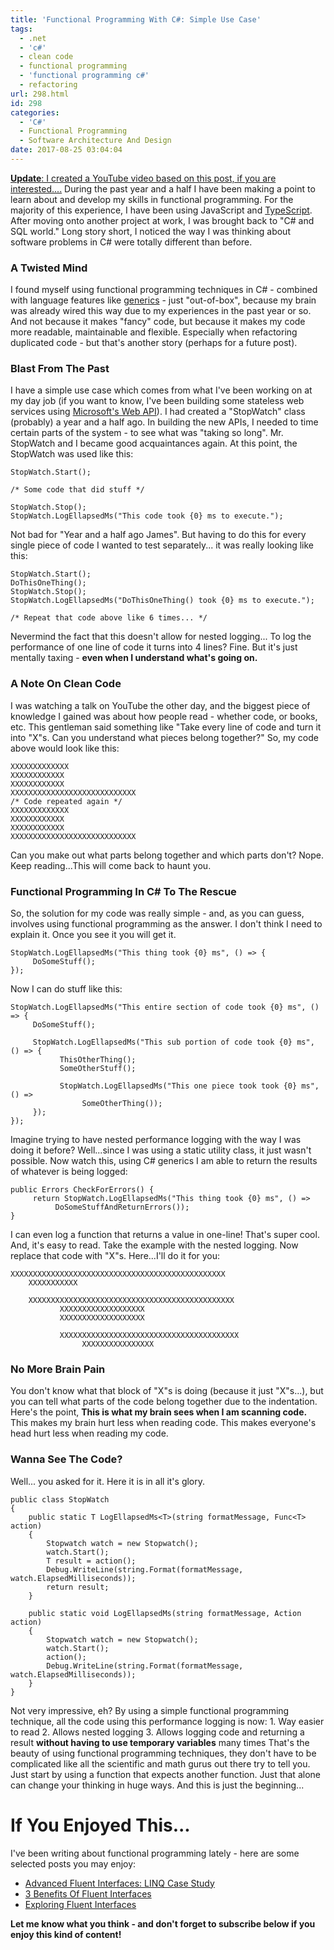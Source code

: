 ```yaml
---
title: 'Functional Programming With C#: Simple Use Case'
tags:
  - .net
  - 'c#'
  - clean code
  - functional programming
  - 'functional programming c#'
  - refactoring
url: 298.html
id: 298
categories:
  - 'C#'
  - Functional Programming
  - Software Architecture And Design
date: 2017-08-25 03:04:04
---
```


[**Update**: I created a YouTube video based on this post, if you are interested....](https://youtu.be/dfwBEIr5giY) During the past year and a half I have been making a point to learn about and develop my skills in functional programming. For the majority of this experience, I have been using JavaScript and [TypeScript](http://www.typescriptlang.org/). After moving onto another project at work, I was brought back to "C# and SQL world." Long story short, I noticed the way I was thinking about software problems in C# were totally different than before.

<!--more-->

### A Twisted Mind

I found myself using functional programming techniques in C# - combined with language features like [generics](https://docs.microsoft.com/en-us/dotnet/csharp/programming-guide/generics/) \- just "out-of-box", because my brain was already wired this way due to my experiences in the past year or so. And not because it makes "fancy" code, but because it makes my code more readable, maintainable and flexible. Especially when refactoring duplicated code - but that's another story (perhaps for a future post).

### Blast From The Past

I have a simple use case which comes from what I've been working on at my day job (if you want to know, I've been building some stateless web services using [Microsoft's Web API](https://www.asp.net/web-api)). I had created a "StopWatch" class (probably) a year and a half ago. In building the new APIs, I needed to time certain parts of the system - to see what was "taking so long". Mr. StopWatch and I became good acquaintances again. At this point, the StopWatch was used like this:

    StopWatch.Start();
    
    /* Some code that did stuff */
    
    StopWatch.Stop();
    StopWatch.LogEllapsedMs("This code took {0} ms to execute.");
    

Not bad for "Year and a half ago James". But having to do this for every single piece of code I wanted to test separately... it was really looking like this:

    StopWatch.Start();
    DoThisOneThing();
    StopWatch.Stop();
    StopWatch.LogEllapsedMs("DoThisOneThing() took {0} ms to execute.");
    
    /* Repeat that code above like 6 times... */
    

Nevermind the fact that this doesn't allow for nested logging... To log the performance of one line of code it turns into 4 lines? Fine. But it's just mentally taxing - **even when I understand what's going on.**

### A Note On Clean Code

I was watching a talk on YouTube the other day, and the biggest piece of knowledge I gained was about how people read - whether code, or books, etc. This gentleman said something like "Take every line of code and turn it into "X"s. Can you understand what pieces belong together?" So, my code above would look like this:

    XXXXXXXXXXXXX
    XXXXXXXXXXXX
    XXXXXXXXXXXX
    XXXXXXXXXXXXXXXXXXXXXXXXXXXX
    /* Code repeated again */
    XXXXXXXXXXXXX
    XXXXXXXXXXXX
    XXXXXXXXXXXX
    XXXXXXXXXXXXXXXXXXXXXXXXXXXX
    

Can you make out what parts belong together and which parts don't? Nope. Keep reading...This will come back to haunt you.

### Functional Programming In C# To The Rescue

So, the solution for my code was really simple - and, as you can guess, involves using functional programming as the answer. I don't think I need to explain it. Once you see it you will get it.

    StopWatch.LogEllapsedMs("This thing took {0} ms", () => {
         DoSomeStuff();
    });
    

Now I can do stuff like this:

    StopWatch.LogEllapsedMs("This entire section of code took {0} ms", () => {
         DoSomeStuff();
    
         StopWatch.LogEllapsedMs("This sub portion of code took {0} ms", () => {
               ThisOtherThing();
               SomeOtherStuff();
    
               StopWatch.LogEllapsedMs("This one piece took took {0} ms", () => 
                    SomeOtherThing());
         });
    });
    

Imagine trying to have nested performance logging with the way I was doing it before? Well...since I was using a static utility class, it just wasn't possible. Now watch this, using C# generics I am able to return the results of whatever is being logged:

    public Errors CheckForErrors() {
         return StopWatch.LogEllapsedMs("This thing took {0} ms", () => 
              DoSomeStuffAndReturnErrors());
    }
    

I can even log a function that returns a value in one-line! That's super cool. And, it's easy to read. Take the example with the nested logging. Now replace that code with "X"s. Here...I'll do it for you:

    XXXXXXXXXXXXXXXXXXXXXXXXXXXXXXXXXXXXXXXXXXXXXXXX
        XXXXXXXXXXX
    
        XXXXXXXXXXXXXXXXXXXXXXXXXXXXXXXXXXXXXXXXXXXXXX
               XXXXXXXXXXXXXXXXXXX
               XXXXXXXXXXXXXXXXXXX
    
               XXXXXXXXXXXXXXXXXXXXXXXXXXXXXXXXXXXXXXXX
                    XXXXXXXXXXXXXXXX
    

### No More Brain Pain

You don't know what that block of "X"s is doing (because it just "X"s...), but you can tell what parts of the code belong together due to the indentation. Here's the point, **This is what my brain sees when I am scanning code.** This makes my brain hurt less when reading code. This makes everyone's head hurt less when reading my code.

### Wanna See The Code?

Well... you asked for it. Here it is in all it's glory.

    public class StopWatch
    {
        public static T LogEllapsedMs<T>(string formatMessage, Func<T> action)
        {
            Stopwatch watch = new Stopwatch();
            watch.Start();
            T result = action();
            Debug.WriteLine(string.Format(formatMessage, watch.ElapsedMilliseconds));
            return result;
        }
    
        public static void LogEllapsedMs(string formatMessage, Action action)
        {
            Stopwatch watch = new Stopwatch();
            watch.Start();
            action();
            Debug.WriteLine(string.Format(formatMessage, watch.ElapsedMilliseconds));
        }
    }
    

Not very impressive, eh? By using a simple functional programming technique, all the code using this performance logging is now: 1. Way easier to read 2. Allows nested logging 3. Allows logging code and returning a result **without having to use temporary variables** many times That's the beauty of using functional programming techniques, they don't have to be complicated like all the scientific and math gurus out there try to tell you. Just start by using a function that expects another function. Just that alone can change your thinking in huge ways. And this is just the beginning...

If You Enjoyed This...
======================

I've been writing about functional programming lately - here are some selected posts you may enjoy:

*   [Advanced Fluent Interfaces: LINQ Case Study](https://www.blog.jamesmichaelhickey.com/advanced-fluent-interfaces-linq-case-study/)
*   [3 Benefits Of Fluent Interfaces](https://www.blog.jamesmichaelhickey.com/3-benefits-fluent-interfaces/)
*   [Exploring Fluent Interfaces](https://www.blog.jamesmichaelhickey.com/exploring-fluent-interface/)

**Let me know what you think - and don't forget to subscribe below if you enjoy this kind of content!**